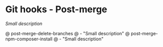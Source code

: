 # Git hooks - Post-merge
*Small description*

@ post-merge-delete-branches @ - "Small description"
@ post-merge-npm-composer-install @ - "Small description"
